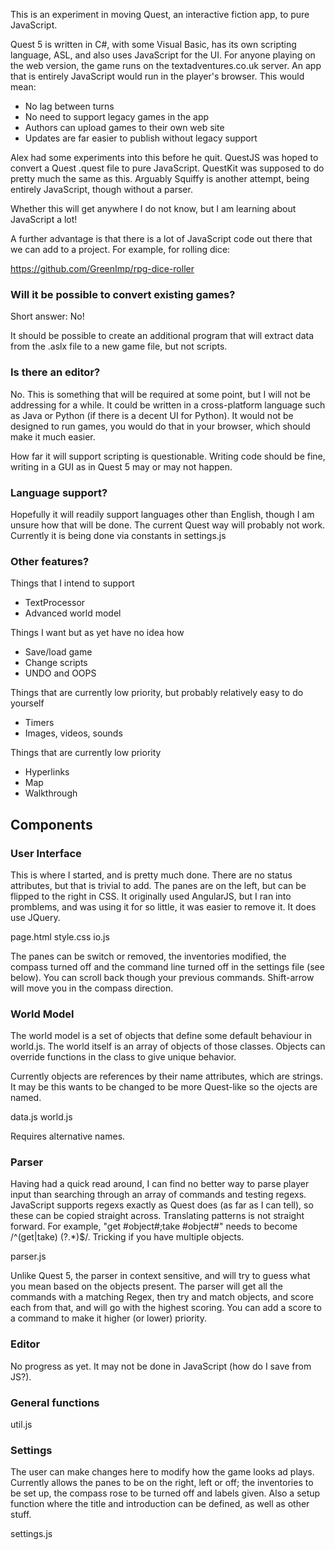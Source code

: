 This is an experiment in moving Quest, an interactive fiction app, to pure JavaScript.

Quest 5 is written in C#, with some Visual Basic, has its own scripting language, ASL, and also uses JavaScript for the UI. For anyone playing on the web version, the game runs on the textadventures.co.uk server. An app that is entirely JavaScript would run in the player's browser. This would mean:

* No lag between turns
* No need to support legacy games in the app
* Authors can upload games to their own web site
* Updates are far easier to publish without legacy support

Alex had some experiments into this before he quit. QuestJS was hoped to convert a Quest .quest file to pure JavaScript. QuestKit was supposed to do pretty much the same as this. Arguably Squiffy is another attempt, being entirely JavaScript, though without a parser.

Whether this will get anywhere I do not know, but I am learning about JavaScript a lot!

A further advantage is that there is a lot of JavaScript code out there that we can add to a project. For example, for rolling dice:

https://github.com/GreenImp/rpg-dice-roller

### Will it be possible to convert existing games?

Short answer: No!

It should be possible to create an additional program that will extract data from the .aslx file to a new game file, but not scripts.

### Is there an editor?

No. This is something that will be required at some point, but I will not be addressing for a while. It could be written in a cross-platform language such as Java or Python (if there is a decent UI for Python). It would not be designed to run games, you would do that in your browser, which should make it much easier.

How far it will support scripting is questionable. Writing code should be fine, writing in a GUI as in Quest 5 may or may not happen.

### Language support?

Hopefully it will readily support languages other than English, though I am unsure how that will be done. The current Quest way will probably not work. Currently it is being done via constants in settings.js

### Other features?

Things that I intend to support

- TextProcessor
- Advanced world model

Things I want but as yet have no idea how

- Save/load game
- Change scripts
- UNDO and OOPS

Things that are currently low priority, but probably relatively easy to do yourself

- Timers
- Images, videos, sounds

Things that are currently low priority

- Hyperlinks
- Map
- Walkthrough







Components
----------

### User Interface

This is where I started, and is pretty much done. There are no status attributes, but that is trivial to add. The panes are on the left, but can be flipped to the right in CSS. It originally used AngularJS, but I ran into promblems, and was using it for so little, it was easier to remove it. It does use JQuery.

page.html
style.css
io.js

The panes can be switch or removed, the inventories modified, the compass turned off and the command line turned off in the settings file (see below). You can scroll back though your previous commands. Shift-arrow will move you in the compass direction.


### World Model

The world model is a set of objects that define some default behaviour in world.js. The world itself is an array of objects of those classes. Objects can override functions in the class to give unique behavior.

Currently objects are references by their name attributes, which are strings. It may be this wants to be changed to be more Quest-like so the ojects are named.

data.js
world.js

Requires alternative names.


### Parser

Having had a quick read around, I can find no better way to parse player input than searching through an array of commands and testing regexs. JavaScript supports regexs exactly as Quest does (as far as I can tell), so these can be copied straight across. Translating patterns is not straight forward. For example, "get #object#;take #object#" needs to become /^(get|take) (?<object>.*)$/. Tricking if you have multiple objects.

parser.js

Unlike Quest 5, the parser in context sensitive, and will try to guess what you mean based on the objects present. The parser will get all the commands with a matching Regex, then try and match objects, and score each from that, and will go with the highest scoring. You can add a score to a command to make it higher (or lower) priority.

### Editor

No progress as yet. It may not be done in JavaScript (how do I save from JS?).

### General functions

util.js


### Settings

The user can make changes here to modify how the game looks ad plays. Currently allows the panes to be on the right, left or off; the inventories to be set up, the compass rose to be turned off and labels given. Also a setup function where the title and introduction can be defined, as well as other stuff.

settings.js
